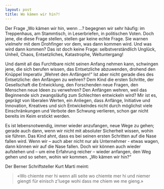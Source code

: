 ```yaml
---
layout: post
title: Wo kämen wir hin?!
---
```


Der Frage „Wo kämen wir hin, wenn …? begegnen wir sehr häufig: im Treppenhaus, am Stammtisch, in Leserbriefen, in politischen Voten. Doch jene, die diese Frage stellen, stellen gar keine echte Frage. Sie warnen vielmehr mit dem Drohfinger vor dem, was dann kommen wird. Und was wird dann kommen? Das ist doch keine Frage: selbstverständlich Unglück, Unheil, Chaos, Entsetzliches, Katastrophe, Weltuntergang!

Und damit all das Furchtbare nicht seinen Anfang nehmen kann, schwingen jene, die sich berufen wissen, das Entsetzliche abzuwenden, drohend den Knüppel Imperativ „Wehret den Anfängen!“
Ist aber nicht gerade dies des Entsetzliche: den Anfängen zu wehren? Dem Kind die ersten Schritte, der Gesellschaft die Entwicklung, den Forschenden neue Fragen, den Menschen neue Ideen zu verwehren? Den Anfängen wehren, weil das Beginnende sich zwangsläufig zum Schlechten entwickeln wird?
Mir ist es, geprägt von liberalen Werten, ein Anliegen, dass Anfänge, Initiative und Innovation, Kreatives und sich Entwickelndes nicht durch möglichst viele Einschränkungen und Verbote den Schwung verlieren, schon gar nicht bereits im Keim erstickt werden.

Es ist lebensnotwendig, immer wieder anzufangen, neue Wege zu gehen; gerade auch dann, wenn wir nicht mit absoluter Sicherheit wissen, wohin sie führen. Das Kind ahnt, dass es bei seinen ersten Schritten auf die Nase fallen wird. Wenn wir – auch aber nicht nur als Unternehmer - etwas wagen, dann können wir auf die Nase fallen. Doch wir können auch wieder aufstehen und – um eine Erfahrung reicher – wieder anfangen, den Weg gehen und so sehen, wohin wir kommen.
„Wo kämen wir hin?“

Der Berner Schriftsteller Kurt Marti meint:

> «Wo chiemte mer hi
> wenn alli seite
> wo chiemte mer hi
> und niemer giengti
> für einisch z'luege
> wohi dass me chiem
> we me gieng.»